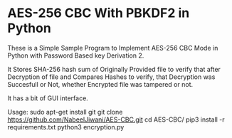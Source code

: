 # AES-256 CBC With PBKDF2 in Python

These is a Simple Sample Program to Implement AES-256 CBC Mode in Python 
 with Password Based key Derivation 2.
 
 It Stores SHA-256 hash sum of Originally Provided file to verify that after Decryption of file and Compares Hashes to verify, that Decryption was Succesfull or Not, whether Encrypted file was tampered or not.
 
 It has a bit of GUI interface. 
 

Usage:
sudo apt-get install git
git clone https://github.com/NabeelJiwani/AES-CBC.git
cd AES-CBC/
pip3 install -r requirements.txt
python3 encryption.py
